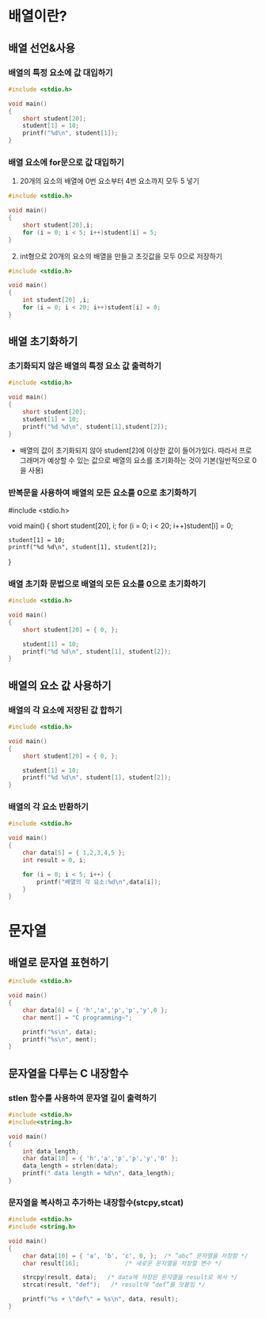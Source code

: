 # 배열이란?
## 배열 선언&사용
### 배열의 특정 요소에 값 대입하기
```c
#include <stdio.h>

void main()
{
	short student[20];
	student[1] = 10;
	printf("%d\n", student[1]);
}
```
### 배열 요소에 for문으로 값 대입하기
1. 20개의 요소의 배열에 0번 요소부터 4번 요소까지 모두 5 넣기
```c
#include <stdio.h>

void main()
{
	short student[20],i;
	for (i = 0; i < 5; i++)student[i] = 5;
}
```
2. int형으로 20개의 요소의 배열을 만들고 초깃값을 모두 0으로 저장하기
```c
#include <stdio.h>

void main()
{
	int student[20] ,i;
	for (i = 0; i < 20; i++)student[i] = 0;
}
```
## 배열 초기화하기
### 초기화되지 않은 배열의 특정 요소 값 출력하기
```c
#include <stdio.h>

void main()
{
	short student[20];
	student[1] = 10;
	printf("%d %d\n", student[1],student[2]);
}
```
* 배열의 값이 초기화되지 않아 student[2]에 이상한 값이 들어가있다. 따라서 프로그래머가 예상할 수 있는 값으로 배열의 요소를 초기화하는 것이 기본(일반적으로 0을 사용)
### 반복문을 사용하여 배열의 모든 요소를 0으로 초기화하기
#include <stdio.h>

void main()
{
	short student[20], i;
	for (i = 0; i < 20; i++)student[i] = 0;

	student[1] = 10;
	printf("%d %d\n", student[1], student[2]);
}
### 배열 초기화 문법으로 배열의 모든 요소를 0으로 초기화하기
```c
#include <stdio.h>

void main()
{
	short student[20] = { 0, };

	student[1] = 10;
	printf("%d %d\n", student[1], student[2]);
}
```
## 배열의 요소 값 사용하기
### 배열의 각 요소에 저장된 값 합하기
```c
#include <stdio.h>

void main()
{
	short student[20] = { 0, };

	student[1] = 10;
	printf("%d %d\n", student[1], student[2]);
}
```
### 배열의 각 요소 반환하기
```c
#include <stdio.h>

void main()
{
	char data[5] = { 1,2,3,4,5 };
	int result = 0, i;

	for (i = 0; i < 5; i++) {
		printf("배열의 각 요소:%d\n",data[i]);
	}
}
```
# 문자열
## 배열로 문자열 표현하기
```c
#include <stdio.h>

void main()
{
	char data[6] = { 'h','a','p','p','y',0 };
	char ment[] = "C programming~";

	printf("%s\n", data);
	printf("%s\n", ment);
}
```
## 문자열을 다루는 C 내장함수
### stlen 함수를 사용하여 문자열 길이 출력하기
```c
#include <stdio.h>
#include<string.h>

void main()
{
	int data_length;
	char data[10] = { 'h','a','p','p','y','0' };
	data_length = strlen(data);
	printf(" data length = %d\n", data_length);
}
```
### 문자열을 복사하고 추가하는 내장함수(stcpy,stcat)
```c
#include <stdio.h>
#include <string.h>   

void main()
{
    char data[10] = { 'a', 'b', 'c', 0, };  /* ”abc” 문자열을 저장함 */
    char result[16];             /* 새로운 문자열을 저장할 변수 */

    strcpy(result, data);   /* data에 저장된 문자열을 result로 복사 */
    strcat(result, "def");   /* result에 “def”를 덧붙임 */

    printf("%s + \"def\" = %s\n", data, result);
}
```
